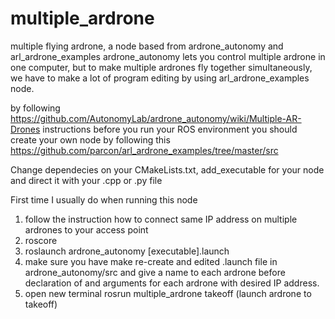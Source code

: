 # multiple_ardrone
multiple flying ardrone, a node based from ardrone_autonomy and arl_ardrone_examples
ardrone_autonomy lets you control multiple ardrone in one computer, but to make multiple ardrones fly together simultaneously, we have to make a lot of program editing by using arl_ardrone_examples node.

by following https://github.com/AutonomyLab/ardrone_autonomy/wiki/Multiple-AR-Drones instructions
before you run your ROS environment you should create your own node by following this 
https://github.com/parcon/arl_ardrone_examples/tree/master/src

Change dependecies on your CMakeLists.txt, add_executable for your node and direct it with your .cpp or .py file

First time I usually do when running this node

1. follow the instruction how to connect same IP address on multiple ardrones to your access point
2. roscore
3. roslaunch ardrone_autonomy [executable].launch
4. make sure you have make re-create and edited .launch file in ardrone_autonomy/src and give a name to each ardrone <group ns=""> before declaration of <node-pkg> and arguments for each ardrone with desired IP address.
5. open new terminal rosrun multiple_ardrone takeoff (launch ardrone to takeoff)
